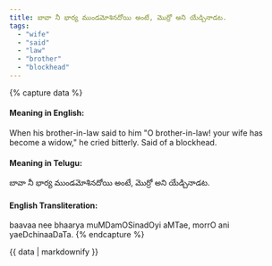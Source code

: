 ```yaml
---
title: బావా నీ భార్య ముండమోశినదోయి అంటే, మొర్రో అని యేడ్చినాడట.
tags:
  - "wife"
  - "said"
  - "law"
  - "brother"
  - "blockhead"
---
```


{% capture data %}
#### Meaning in English:
When his brother-in-law said to him "O brother-in-law! your wife has become a widow," he cried bitterly.
Said of a blockhead.

#### Meaning in Telugu:
బావా నీ భార్య ముండమోశినదోయి అంటే, మొర్రో అని యేడ్చినాడట.

#### English Transliteration:
baavaa nee bhaarya muMDamOSinadOyi aMTae, morrO ani yaeDchinaaDaTa.
{% endcapture %}

{{ data | markdownify }}

